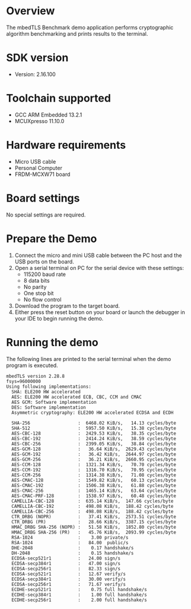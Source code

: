 Overview
========
The mbedTLS Benchmark demo application performs cryptographic algorithm benchmarking and prints results to the
terminal.


SDK version
===========
- Version: 2.16.100

Toolchain supported
===================
- GCC ARM Embedded  13.2.1
- MCUXpresso  11.10.0

Hardware requirements
=====================
- Micro USB cable
- Personal Computer
- FRDM-MCXW71 board

Board settings
==============
No special settings are required.

Prepare the Demo
================
1. Connect the micro and mini USB cable between the PC host and the USB ports on the board.
2. Open a serial terminal on PC for the serial device with these settings:
    - 115200 baud rate
    - 8 data bits
    - No parity
    - One stop bit
    - No flow control
3. Download the program to the target board.
4. Either press the reset button on your board or launch the debugger in your IDE to begin running
   the demo.

Running the demo
================
The following lines are printed to the serial terminal when the demo program is executed.
~~~~~~~~~~~~~~~~~~~~~~~~~~~~~~~~~~~~~~~~
mbedTLS version 2.28.8
fsys=96000000
Using following implementations:
  SHA: ELE200 HW accelerated
  AES: ELE200 HW accelerated ECB, CBC, CCM and CMAC
  AES GCM: Software implementation
  DES: Software implementation
  Asymmetric cryptography: ELE200 HW accelerated ECDSA and ECDH

  SHA-256                  :  6468.02 KiB/s,   14.13 cycles/byte
  SHA-512                  :  5957.50 KiB/s,   15.38 cycles/byte
  AES-CBC-128              :  2429.53 KiB/s,   38.35 cycles/byte
  AES-CBC-192              :  2414.24 KiB/s,   38.59 cycles/byte
  AES-CBC-256              :  2399.05 KiB/s,   38.84 cycles/byte
  AES-GCM-128              :   36.64 KiB/s,  2629.43 cycles/byte
  AES-GCM-192              :   36.42 KiB/s,  2644.97 cycles/byte
  AES-GCM-256              :   36.21 KiB/s,  2660.95 cycles/byte
  AES-CCM-128              :  1321.34 KiB/s,   70.70 cycles/byte
  AES-CCM-192              :  1316.70 KiB/s,   70.95 cycles/byte
  AES-CCM-256              :  1314.38 KiB/s,   71.08 cycles/byte
  AES-CMAC-128             :  1549.82 KiB/s,   60.13 cycles/byte
  AES-CMAC-192             :  1506.38 KiB/s,   61.88 cycles/byte
  AES-CMAC-256             :  1465.14 KiB/s,   63.64 cycles/byte
  AES-CMAC-PRF-128         :  1538.97 KiB/s,   60.48 cycles/byte
  CAMELLIA-CBC-128         :  635.14 KiB/s,  147.66 cycles/byte
  CAMELLIA-CBC-192         :  498.08 KiB/s,  188.42 cycles/byte
  CAMELLIA-CBC-256         :  498.08 KiB/s,  188.42 cycles/byte
  CTR_DRBG (NOPR)          :   37.41 KiB/s,  2573.51 cycles/byte
  CTR_DRBG (PR)            :   28.66 KiB/s,  3387.15 cycles/byte
  HMAC_DRBG SHA-256 (NOPR) :   51.58 KiB/s,  1852.80 cycles/byte
  HMAC_DRBG SHA-256 (PR)   :   45.76 KiB/s,  2093.99 cycles/byte
  RSA-1024                 :    3.00 private/s
  RSA-1024                 :   84.00  public/s
  DHE-2048                 :    0.17 handshake/s
  DH-2048                  :    0.15 handshake/s
  ECDSA-secp521r1          :   24.00 sign/s
  ECDSA-secp384r1          :   47.00 sign/s
  ECDSA-secp256r1          :   82.33 sign/s
  ECDSA-secp521r1          :   12.67 verify/s
  ECDSA-secp384r1          :   30.00 verify/s
  ECDSA-secp256r1          :   71.67 verify/s
  ECDHE-secp521r1          :    0.75 full handshake/s
  ECDHE-secp384r1          :    1.00 full handshake/s
  ECDHE-secp256r1          :    2.00 full handshake/s
~~~~~~~~~~~~~~~~~~~~~~~~~~~~~~~~~~~~~~~~

